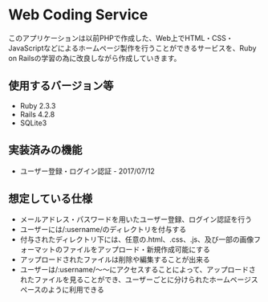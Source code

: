 # Web Coding Service
このアプリケーションは以前PHPで作成した、Web上でHTML・CSS・JavaScriptなどによるホームページ製作を行うことができるサービスを、Ruby on Railsの学習の為に改良しながら作成していきます。  
  
## 使用するバージョン等
* Ruby 2.3.3
* Rails 4.2.8
* SQLite3

## 実装済みの機能
* ユーザー登録・ログイン認証 - 2017/07/12

## 想定している仕様
* メールアドレス・パスワードを用いたユーザー登録、ログイン認証を行う
* ユーザーには/:username/のディレクトリを付与する
* 付与されたディレクトリ下には、任意の.html、.css、.js、及び一部の画像フォーマットのファイルをアップロード・新規作成可能にする
* アップロードされたファイルは削除や編集することが出来る
* ユーザーは/:username/～～にアクセスすることによって、アップロードされたファイルを見ることができ、ユーザーごとに分けられたホームページスペースのように利用できる
